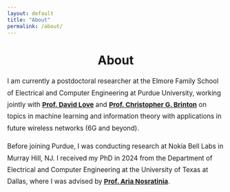 ```yaml
---
layout: default
title: "About"
permalink: /about/
---
```


<h1 style="text-align: center;">About</h1>

<div style="max-width: 900px; margin: 1rem auto; font-size: 0.95rem; line-height: 1.8; text-align: left;">

  <p>
    I am currently a postdoctoral researcher at the Elmore Family School of Electrical and Computer Engineering at Purdue University, working jointly with 
    <strong><a href="https://engineering.purdue.edu/~djlove/" target="_blank">Prof. David Love</a></strong> and 
    <strong><a href="https://www.cbrinton.net/index.html" target="_blank">Prof. Christopher G. Brinton</a></strong> 
    on topics in machine learning and information theory with applications in future wireless networks (6G and beyond).
  </p>

  <p>
    Before joining Purdue, I was conducting research at Nokia Bell Labs in Murray Hill, NJ. I received my PhD in 2024 from the Department of Electrical and Computer Engineering at the University of Texas at Dallas, where I was advised by 
    <strong><a href="https://labs.utdallas.edu/aria/" target="_blank">Prof. Aria Nosratinia</a></strong>.
  </p>

</div>







